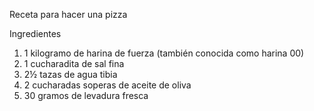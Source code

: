 Receta para hacer una pizza

Ingredientes

1.  1 kilogramo de harina de fuerza (también conocida como harina 00)
2.  1 cucharadita de sal fina
3.  2½ tazas de agua tibia
4.  2 cucharadas soperas de aceite de oliva
5.  30 gramos de levadura fresca
